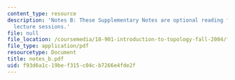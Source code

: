 ```yaml
---
content_type: resource
description: 'Notes B: These Supplementary Notes are optional reading for the corresponding
  lecture sessions.'
file: null
file_location: /coursemedia/18-901-introduction-to-topology-fall-2004/f93d6a1c19bef315c04cb7266e4fde2f_notes_b.pdf
file_type: application/pdf
resourcetype: Document
title: notes_b.pdf
uid: f93d6a1c-19be-f315-c04c-b7266e4fde2f
---
```

